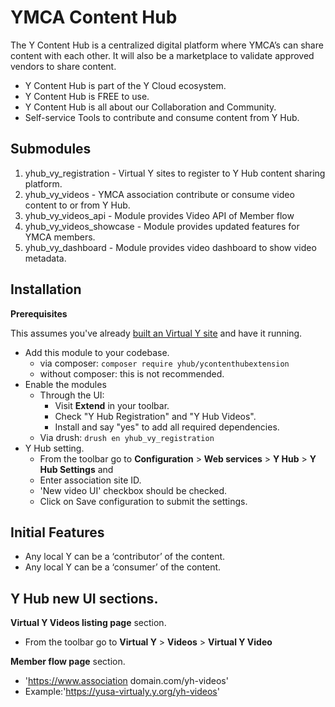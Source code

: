 # YMCA Content Hub

The Y Content Hub is a centralized digital platform where YMCA’s can share content with each other. It will also be a marketplace to validate approved vendors to share content.
- Y Content Hub is part of the Y Cloud ecosystem.
- Y Content Hub is FREE to use.
- Y Content Hub is all about our Collaboration and Community.
- Self-service Tools to contribute and consume content from Y Hub.
## Submodules

1. yhub_vy_registration - Virtual Y sites to register to Y Hub content sharing platform.
2. yhub_vy_videos - YMCA association contribute or consume video content to or from Y Hub.
3. yhub_vy_videos_api - Module provides Video API of Member flow
4. yhub_vy_videos_showcase - Module provides updated features for YMCA members.
5. yhub_vy_dashboard - Module provides video dashboard to show video metadata.

## Installation

**Prerequisites**

This assumes you've already [built an Virtual Y site](https://github.com/ymcatwincities/openy_gated_content#installation) and have it
 running.

- Add this module to your codebase.
  - via composer: `composer require yhub/ycontenthubextension`
  - without composer: this is not recommended.
- Enable the modules
   - Through the UI:
     - Visit **Extend** in your toolbar.
     - Check "Y Hub Registration" and "Y Hub Videos".
      - Install and say "yes" to add all required dependencies.
   - Via drush: `drush en yhub_vy_registration`
- Y Hub setting.
  - From the toolbar go to **Configuration** > **Web services** > **Y Hub** > **Y Hub Settings** and
  - Enter association site ID.
  - 'New video UI' checkbox should be checked.
  - Click on Save configuration to submit the settings. 
  
## Initial Features
- Any local Y can be a ‘contributor’ of the content.
- Any local Y can be a ‘consumer’ of the content.

## Y Hub new UI sections.
 **Virtual Y Videos listing page** section.
- From the toolbar go to **Virtual Y** > **Videos** > **Virtual Y Video**

 **Member flow page** section.
- 'https://www.association domain.com/yh-videos' 
- Example:'https://yusa-virtualy.y.org/yh-videos'


